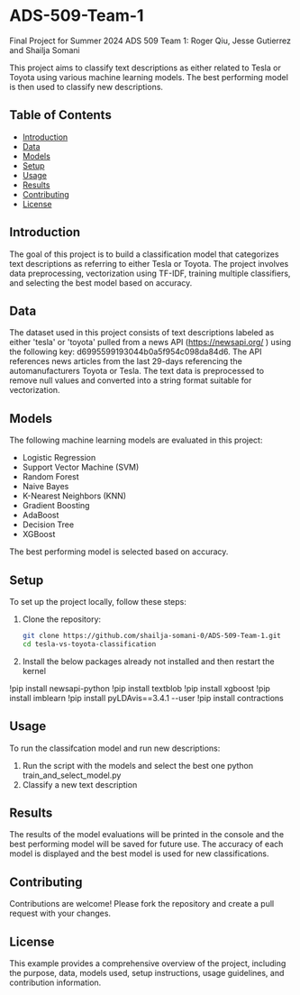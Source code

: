 # ADS-509-Team-1
Final Project for Summer 2024 ADS 509 Team 1: Roger Qiu, Jesse Gutierrez and Shailja Somani

This project aims to classify text descriptions as either related to Tesla or Toyota using various machine learning models. The best performing model is then used to classify new descriptions.

## Table of Contents
- [Introduction](#introduction)
- [Data](#data)
- [Models](#models)
- [Setup](#setup)
- [Usage](#usage)
- [Results](#results)
- [Contributing](#contributing)
- [License](#license)

## Introduction
The goal of this project is to build a classification model that categorizes text descriptions as referring to either Tesla or Toyota. The project involves data preprocessing, vectorization using TF-IDF, training multiple classifiers, and selecting the best model based on accuracy.

## Data
The dataset used in this project consists of text descriptions labeled as either 'tesla' or 'toyota' pulled from a news API (https://newsapi.org/ \) using the following key: d6995599193044b0a5f954c098da84d6. The API references news articles from the last 29-days referencing the automanufacturers Toyota or Tesla. The text data is preprocessed to remove null values and converted into a string format suitable for vectorization.

## Models
The following machine learning models are evaluated in this project:
- Logistic Regression
- Support Vector Machine (SVM)
- Random Forest
- Naive Bayes
- K-Nearest Neighbors (KNN)
- Gradient Boosting
- AdaBoost
- Decision Tree
- XGBoost

The best performing model is selected based on accuracy.

## Setup
To set up the project locally, follow these steps:

1. Clone the repository:
   ```bash
   git clone https://github.com/shailja-somani-0/ADS-509-Team-1.git
   cd tesla-vs-toyota-classification

2. Install the below packages already not installed and then restart the kernel

!pip install newsapi-python
!pip install textblob
!pip install xgboost
!pip install imblearn
!pip install pyLDAvis==3.4.1 --user
!pip install contractions

## Usage
To run the classifcation model and run new descriptions:
1. Run the script with the models and select the best one
    python train_and_select_model.py
2. Classify a new text description

## Results
The results of the model evaluations will be printed in the console and the best performing model will be saved for future use. The accuracy of each model is displayed and the best model is used for new classifications.

## Contributing
Contributions are welcome! Please fork the repository and create a pull request with your changes.

## License
This example provides a comprehensive overview of the project, including the purpose, data, models used, setup instructions, usage guidelines, and contribution information. 
